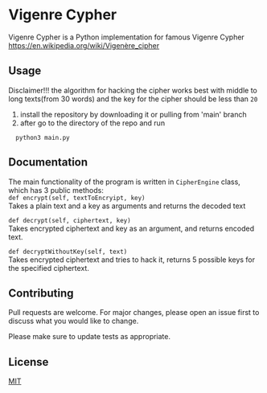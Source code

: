 # Vigenre Cypher

Vigenre Cypher is a Python implementation for famous Vigenre Cypher https://en.wikipedia.org/wiki/Vigenère_cipher

## Usage
Disclaimer!!! the algorithm for hacking the cipher works best with middle to long texts(from 30 words) and the key for the cipher should be less than `20`
1. install the repository by downloading it or pulling from 'main' branch
2. after go to the directory of the repo and run
```terminal
  python3 main.py
 ```
## Documentation
The main functionality of the program is written in `CipherEngine` class, which has 3 public methods:<br />
`def encrypt(self, textToEncryipt, key)`<br />
Takes a plain text and a key as arguments and returns the decoded text<br />

`def decrypt(self, ciphertext, key)`<br />
Takes encrypted ciphertext and key as an argument, and returns encoded text. <br />

`def decryptWithoutKey(self, text)` <br />
Takes encrypted ciphertext and tries to hack it, returns 5 possible keys for the specified ciphertext.

## Contributing

Pull requests are welcome. For major changes, please open an issue first
to discuss what you would like to change.

Please make sure to update tests as appropriate.

## License

[MIT](https://choosealicense.com/licenses/mit/)
